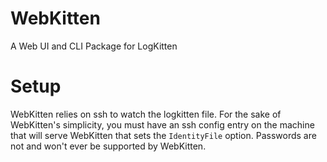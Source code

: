 # WebKitten
A Web UI and CLI Package for LogKitten

# Setup
WebKitten relies on ssh to watch the logkitten file. For the sake of WebKitten's simplicity, you must have an ssh config entry on the machine that will serve WebKitten that sets the `IdentityFile` option. Passwords are not and won't ever be supported by WebKitten.
